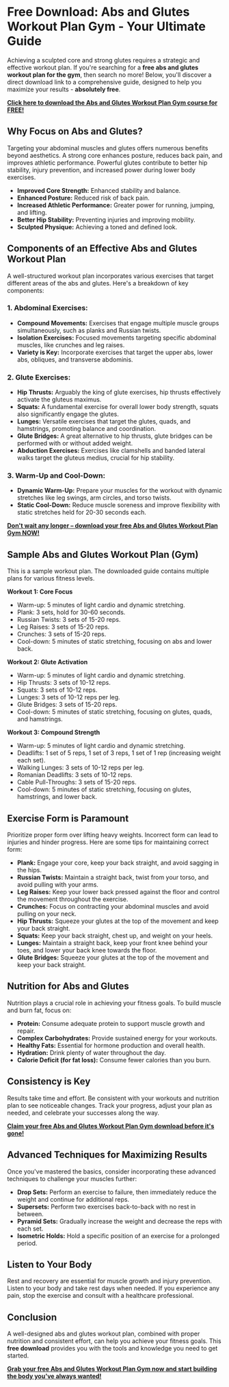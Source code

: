# Free Download: Abs and Glutes Workout Plan Gym - Your Ultimate Guide

Achieving a sculpted core and strong glutes requires a strategic and effective workout plan. If you're searching for a **free abs and glutes workout plan for the gym**, then search no more! Below, you'll discover a direct download link to a comprehensive guide, designed to help you maximize your results - **absolutely free**.

[**Click here to download the Abs and Glutes Workout Plan Gym course for FREE!**](https://udemywork.com/abs-and-glutes-workout-plan-gym)

## Why Focus on Abs and Glutes?

Targeting your abdominal muscles and glutes offers numerous benefits beyond aesthetics. A strong core enhances posture, reduces back pain, and improves athletic performance. Powerful glutes contribute to better hip stability, injury prevention, and increased power during lower body exercises.

*   **Improved Core Strength:** Enhanced stability and balance.
*   **Enhanced Posture:** Reduced risk of back pain.
*   **Increased Athletic Performance:** Greater power for running, jumping, and lifting.
*   **Better Hip Stability:** Preventing injuries and improving mobility.
*   **Sculpted Physique:** Achieving a toned and defined look.

## Components of an Effective Abs and Glutes Workout Plan

A well-structured workout plan incorporates various exercises that target different areas of the abs and glutes. Here's a breakdown of key components:

### 1. Abdominal Exercises:

*   **Compound Movements:** Exercises that engage multiple muscle groups simultaneously, such as planks and Russian twists.
*   **Isolation Exercises:** Focused movements targeting specific abdominal muscles, like crunches and leg raises.
*   **Variety is Key:** Incorporate exercises that target the upper abs, lower abs, obliques, and transverse abdominis.

### 2. Glute Exercises:

*   **Hip Thrusts:** Arguably the king of glute exercises, hip thrusts effectively activate the gluteus maximus.
*   **Squats:** A fundamental exercise for overall lower body strength, squats also significantly engage the glutes.
*   **Lunges:** Versatile exercises that target the glutes, quads, and hamstrings, promoting balance and coordination.
*   **Glute Bridges:** A great alternative to hip thrusts, glute bridges can be performed with or without added weight.
*   **Abduction Exercises:** Exercises like clamshells and banded lateral walks target the gluteus medius, crucial for hip stability.

### 3. Warm-Up and Cool-Down:

*   **Dynamic Warm-Up:** Prepare your muscles for the workout with dynamic stretches like leg swings, arm circles, and torso twists.
*   **Static Cool-Down:** Reduce muscle soreness and improve flexibility with static stretches held for 20-30 seconds each.

[**Don't wait any longer – download your free Abs and Glutes Workout Plan Gym NOW!**](https://udemywork.com/abs-and-glutes-workout-plan-gym)

## Sample Abs and Glutes Workout Plan (Gym)

This is a sample workout plan. The downloaded guide contains multiple plans for various fitness levels.

**Workout 1: Core Focus**

*   Warm-up: 5 minutes of light cardio and dynamic stretching.
*   Plank: 3 sets, hold for 30-60 seconds.
*   Russian Twists: 3 sets of 15-20 reps.
*   Leg Raises: 3 sets of 15-20 reps.
*   Crunches: 3 sets of 15-20 reps.
*   Cool-down: 5 minutes of static stretching, focusing on abs and lower back.

**Workout 2: Glute Activation**

*   Warm-up: 5 minutes of light cardio and dynamic stretching.
*   Hip Thrusts: 3 sets of 10-12 reps.
*   Squats: 3 sets of 10-12 reps.
*   Lunges: 3 sets of 10-12 reps per leg.
*   Glute Bridges: 3 sets of 15-20 reps.
*   Cool-down: 5 minutes of static stretching, focusing on glutes, quads, and hamstrings.

**Workout 3: Compound Strength**

*   Warm-up: 5 minutes of light cardio and dynamic stretching.
*   Deadlifts: 1 set of 5 reps, 1 set of 3 reps, 1 set of 1 rep (increasing weight each set).
*   Walking Lunges: 3 sets of 10-12 reps per leg.
*   Romanian Deadlifts: 3 sets of 10-12 reps.
*   Cable Pull-Throughs: 3 sets of 15-20 reps.
*   Cool-down: 5 minutes of static stretching, focusing on glutes, hamstrings, and lower back.

## Exercise Form is Paramount

Prioritize proper form over lifting heavy weights. Incorrect form can lead to injuries and hinder progress. Here are some tips for maintaining correct form:

*   **Plank:** Engage your core, keep your back straight, and avoid sagging in the hips.
*   **Russian Twists:** Maintain a straight back, twist from your torso, and avoid pulling with your arms.
*   **Leg Raises:** Keep your lower back pressed against the floor and control the movement throughout the exercise.
*   **Crunches:** Focus on contracting your abdominal muscles and avoid pulling on your neck.
*   **Hip Thrusts:** Squeeze your glutes at the top of the movement and keep your back straight.
*   **Squats:** Keep your back straight, chest up, and weight on your heels.
*   **Lunges:** Maintain a straight back, keep your front knee behind your toes, and lower your back knee towards the floor.
*   **Glute Bridges:** Squeeze your glutes at the top of the movement and keep your back straight.

## Nutrition for Abs and Glutes

Nutrition plays a crucial role in achieving your fitness goals. To build muscle and burn fat, focus on:

*   **Protein:** Consume adequate protein to support muscle growth and repair.
*   **Complex Carbohydrates:** Provide sustained energy for your workouts.
*   **Healthy Fats:** Essential for hormone production and overall health.
*   **Hydration:** Drink plenty of water throughout the day.
*   **Calorie Deficit (for fat loss):** Consume fewer calories than you burn.

## Consistency is Key

Results take time and effort. Be consistent with your workouts and nutrition plan to see noticeable changes. Track your progress, adjust your plan as needed, and celebrate your successes along the way.

[**Claim your free Abs and Glutes Workout Plan Gym download before it's gone!**](https://udemywork.com/abs-and-glutes-workout-plan-gym)

## Advanced Techniques for Maximizing Results

Once you've mastered the basics, consider incorporating these advanced techniques to challenge your muscles further:

*   **Drop Sets:** Perform an exercise to failure, then immediately reduce the weight and continue for additional reps.
*   **Supersets:** Perform two exercises back-to-back with no rest in between.
*   **Pyramid Sets:** Gradually increase the weight and decrease the reps with each set.
*   **Isometric Holds:** Hold a specific position of an exercise for a prolonged period.

## Listen to Your Body

Rest and recovery are essential for muscle growth and injury prevention. Listen to your body and take rest days when needed. If you experience any pain, stop the exercise and consult with a healthcare professional.

## Conclusion

A well-designed abs and glutes workout plan, combined with proper nutrition and consistent effort, can help you achieve your fitness goals. This **free download** provides you with the tools and knowledge you need to get started.

**[Grab your free Abs and Glutes Workout Plan Gym now and start building the body you've always wanted!](https://udemywork.com/abs-and-glutes-workout-plan-gym)**
